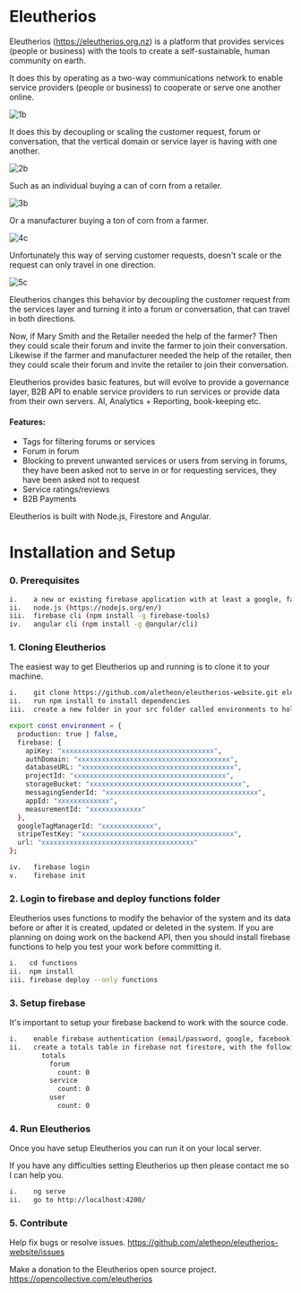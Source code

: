 # Eleutherios

Eleutherios (https://eleutherios.org.nz) is a platform that provides services (people or business) with the tools to create a self-sustainable, human community on earth.

It does this by operating as a two-way communications network to enable service providers (people or business) to cooperate or serve one another online.

![1b](./src/assets/1b.png)

It does this by decoupling or scaling the customer request, forum or conversation, that the vertical domain or service layer is having with one another.

![2b](./src/assets/2b.png)

Such as an individual buying a can of corn from a retailer.

![3b](./src/assets/3b.png)

Or a manufacturer buying a ton of corn from a farmer.

![4c](./src/assets/4b.png)

Unfortunately this way of serving customer requests, doesn't scale or the request can only travel in one direction.

![5c](./src/assets/5b.png)

Eleutherios changes this behavior by decoupling the customer request from the services layer and turning it into a forum or conversation, that can travel in both directions.

Now, if Mary Smith and the Retailer needed the help of the farmer?  Then they could scale their forum and invite the farmer to join their conversation.  Likewise if the farmer and manufacturer needed the help of the retailer, then they could scale their forum and invite the retailer to join their conversation.

Eleutherios provides basic features, but will evolve to provide a governance layer, B2B API to enable service providers to run services or provide data from their own servers.  AI, Analytics + Reporting, book-keeping etc.

#### Features:

* Tags for filtering forums or services
* Forum in forum
* Blocking to prevent unwanted services or users from serving in forums, they have been asked not to serve in or for requesting services, they have been asked not to request
* Service ratings/reviews
* B2B Payments

Eleutherios is built with Node.js, Firestore and Angular.

# Installation and Setup

### 0. Prerequisites

```bash
i.    a new or existing firebase application with at least a google, facebook or email passwordless provider
ii.   node.js (https://nodejs.org/en/)
iii.  firebase cli (npm install -g firebase-tools)
iv.   angular cli (npm install -g @angular/cli)
```

### 1. Cloning Eleutherios

The easiest way to get Eleutherios up and running is to clone it to your machine.

```bash
i.    git clone https://github.com/aletheon/eleutherios-website.git eleutherios-website
ii.   run npm install to install dependencies
iii.  create a new folder in your src folder called environments to hold your environment (environment.prod.ts and environment.ts) variables:
```

```bash
export const environment = {
  production: true | false,
  firebase: {
    apiKey: "xxxxxxxxxxxxxxxxxxxxxxxxxxxxxxxxxxxxxx",
    authDomain: "xxxxxxxxxxxxxxxxxxxxxxxxxxxxxxxxxxxxxx",
    databaseURL: "xxxxxxxxxxxxxxxxxxxxxxxxxxxxxxxxxxxxxx",
    projectId: "xxxxxxxxxxxxxxxxxxxxxxxxxxxxxxxxxxxxxx",
    storageBucket: "xxxxxxxxxxxxxxxxxxxxxxxxxxxxxxxxxxxxxx",
    messagingSenderId: "xxxxxxxxxxxxxxxxxxxxxxxxxxxxxxxxxxxxxx",
    appId: "xxxxxxxxxxxxx",
    measurementId: "xxxxxxxxxxxxx"
  },
  googleTagManagerId: "xxxxxxxxxxxxx",
  stripeTestKey: "xxxxxxxxxxxxxxxxxxxxxxxxxxxxxxxxxxxxxx",
  url: "xxxxxxxxxxxxxxxxxxxxxxxxxxxxxxxxxxxxxx"
};
```
```bash
iv.   firebase login
v.    firebase init
```

### 2. Login to firebase and deploy functions folder

Eleutherios uses functions to modify the behavior of the system and its data before or after it is created, updated or deleted in the system.  If you are planning on doing work on the backend API, then you should install firebase functions to help you test your work before committing it.

```bash
i.   cd functions
ii.  npm install
iii. firebase deploy --only functions
```

### 3. Setup firebase

It's important to setup your firebase backend to work with the source code.

```bash
i.    enable firebase authentication (email/password, google, facebook)
ii.   create a totals table in firebase not firestore, with the following default structure:
        totals
          forum
            count: 0
          service
            count: 0
          user
            count: 0
```

### 4. Run Eleutherios

Once you have setup Eleutherios you can run it on your local server.

If you have any difficulties setting Eleutherios up then please contact me so I can help you.

```bash
i.    ng serve
ii.   go to http://localhost:4200/
```

### 5. Contribute

Help fix bugs or resolve issues.
https://github.com/aletheon/eleutherios-website/issues

Make a donation to the Eleutherios open source project. https://opencollective.com/eleutherios
